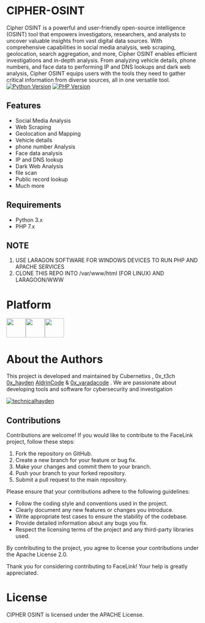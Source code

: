 # CIPHER-OSINT
Cipher OSINT is a powerful and user-friendly open-source intelligence (OSINT) tool that empowers investigators, researchers, and analysts to uncover valuable insights from vast digital data sources. With comprehensive capabilities in social media analysis, web scraping, geolocation, search aggregation, and more, Cipher OSINT enables efficient investigations and in-depth analysis. From analyzing vehicle details, phone numbers, and face data to performing IP and DNS lookups and dark web analysis, Cipher OSINT equips users with the tools they need to gather critical information from diverse sources, all in one versatile tool.
<BR>
[![Python Version](https://img.shields.io/badge/Python-3.x-blue)](https://www.python.org/downloads/)
[![PHP Version](https://img.shields.io/badge/PHP-7.x-blue)](https://www.php.net/downloads.php)



## Features

- Social Media Analysis
- Web Scraping
- Geolocation and Mapping
- Vehicle details
- phone number Analysis
- Face data analysis
- IP and DNS lookup
- Dark Web Analysis
- file scan
- Public record lookup
- Much more

## Requirements

- Python 3.x
- PHP 7.x

## NOTE
1. USE LARAGON SOFTWARE FOR WINDOWS DEVICES TO RUN PHP AND APACHE SERVICES<BR>
2. CLONE THIS REPO INTO  /var/www/html (FOR LINUX)   AND LARAGOON/WWW




# Platform

<img src ="https://github.com/technicalhayden/technicalhayden.github.io/blob/45fa79c29809608b65c1fabefe9423cd12c47310/images/linux.png" width ="50" height ="50" algin ="center"/><img src ="https://github.com/technicalhayden/technicalhayden.github.io/blob/45fa79c29809608b65c1fabefe9423cd12c47310/images/macos.png" width ="50" height ="50" algin ="center"/><img src ="https://github.com/technicalhayden/technicalhayden.github.io/blob/45fa79c29809608b65c1fabefe9423cd12c47310/images/windows.png" width ="50" height ="50" algin ="center"/>
##
# About the Authors

This project is developed and maintained by Cubernetixs , 0x_t3ch [0x_hayden](https://github.com/technicalhayden/)   [AldrinCode](https://github.com/AldrinCode)  &   [0x_varadacode](https://github.com/0x_varadacode)  . We are passionate about developing tools and software for cybersecurity and investigation

<p align="left"> <a href="https://twitter.com/0x_t3ch" target="blank"><img src="https://img.shields.io/twitter/follow/0x_t3ch?logo=twitter&style=for-the-badge" alt="technicalhayden" /></a> </p>


## Contributions
Contributions are welcome! If you would like to contribute to the FaceLink project, follow these steps:

1. Fork the repository on GitHub.
2. Create a new branch for your feature or bug fix.
3. Make your changes and commit them to your branch.
4. Push your branch to your forked repository.
5. Submit a pull request to the main repository.

Please ensure that your contributions adhere to the following guidelines:

- Follow the coding style and conventions used in the project.
- Clearly document any new features or changes you introduce.
- Write appropriate test cases to ensure the stability of the codebase.
- Provide detailed information about any bugs you fix.
- Respect the licensing terms of the project and any third-party libraries used.

By contributing to the project, you agree to license your contributions under the Apache License 2.0.

Thank you for considering contributing to FaceLink! Your help is greatly appreciated.

  # License
CIPHER OSINT is licensed under the APACHE License.
